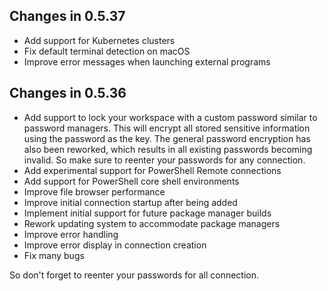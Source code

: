 ## Changes in 0.5.37
- Add support for Kubernetes clusters
- Fix default terminal detection on macOS
- Improve error messages when launching external programs

## Changes in 0.5.36
- Add support to lock your workspace with a custom password similar to password managers.
  This will encrypt all stored sensitive information using the password as the key.
  The general password encryption has also been reworked, which results in all existing passwords becoming invalid.
  So make sure to reenter your passwords for any connection.
- Add experimental support for PowerShell Remote connections
- Add support for PowerShell core shell environments
- Improve file browser performance
- Improve initial connection startup after being added
- Implement initial support for future package manager builds
- Rework updating system to accommodate package managers
- Improve error handling
- Improve error display in connection creation
- Fix many bugs

So don't forget to reenter your passwords for all connection.
